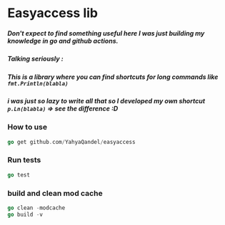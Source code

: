 # Easyaccess lib

##### Don't expect to find something useful here I was just building my knowledge in go and github actions.

##### Talking seriously :
##### This is a library where you can find shortcuts for long commands like ``` fmt.Println(blabla)```
##### i was just so lazy to write all that so I developed my own shortcut ```p.Ln(blabla)``` => see the difference :D


### How to use
```go
go get github.com/YahyaQandel/easyaccess
```

### Run tests
```go
go test
```

### build and clean mod cache
```go
go clean -modcache
go build -v
```